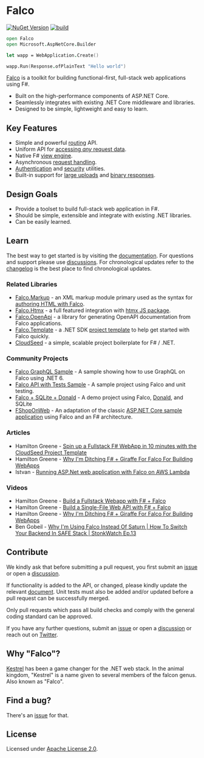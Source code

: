 # Falco

[![NuGet Version](https://img.shields.io/nuget/v/Falco.svg)](https://www.nuget.org/packages/Falco)
[![build](https://github.com/FalcoFramework/Falco/actions/workflows/build.yml/badge.svg)](https://github.com/FalcoFramework/Falco/actions/workflows/build.yml)

```fsharp
open Falco
open Microsoft.AspNetCore.Builder

let wapp = WebApplication.Create()

wapp.Run(Response.ofPlainText "Hello world")
```

[Falco](https://github.com/FalcoFramework/Falco) is a toolkit for building functional-first, full-stack web applications using F#.

- Built on the high-performance components of ASP.NET Core.
- Seamlessly integrates with existing .NET Core middleware and libraries.
- Designed to be simple, lightweight and easy to learn.

## Key Features

- Simple and powerful [routing](documentation/routing.md) API.
- Uniform API for [accessing _any_ request data](documentation/request.md).
- Native F# [view engine](documentation/markup.md).
- Asynchronous [request handling](documentation/response.md).
- [Authentication](documentation/authentication.md) and [security](documentation/cross-site-request-forgery.md) utilities.
- Built-in support for [large uploads](documentation/request.md#multipartform-data-binding) and [binary responses](documentation/response.md#content-disposition).


## Design Goals

- Provide a toolset to build full-stack web application in F#.
- Should be simple, extensible and integrate with existing .NET libraries.
- Can be easily learned.


## Learn

The best way to get started is by visiting the [documentation](https://falcoframework.com/docs). For questions and support please use [discussions](https://github.com/FalcoFramework/Falco/discussions). For chronological updates refer to the [changelog](CHANGELOG.md) is the best place to find chronological updates.

### Related Libraries

- [Falco.Markup](https://github.com/FalcoFramework/Falco.Markup) - an XML markup module primary used as the syntax for [authoring HTML with Falco](https://www.falcoframework.com/docs/markup.html).
- [Falco.Htmx](https://github.com/dpraimeyuu/Falco.Htmx) - a full featured integration with [htmx JS package](https://htmx.org/).
- [Falco.OpenApi](https://github.com/FalcoFramework/Falco.OpenApi) - a library for generating OpenAPI documentation from Falco applications.
- [Falco.Template](https://github.com/FalcoFramework/Falco.Template) - a .NET SDK [project template](https://learn.microsoft.com/en-us/dotnet/core/tools/custom-templates) to help get started with Falco quickly.
- [CloudSeed](https://cloudseed.xyz/) - a simple, scalable project boilerplate for F# / .NET.

### Community Projects

- [Falco GraphQL Sample](https://github.com/adelarsq/falco_graphql_sample) - A sample showing how to use GraphQL on Falco using .NET 6.
- [Falco API with Tests Sample](https://github.com/jasiozet/falco-api-with-tests-template) - A sample project using Falco and unit testing.
- [Falco + SQLite + Donald](https://github.com/galassie/FalcoSample) - A demo project using Falco, [Donald](https://github.com/pimbrouwers/Donald), and SQLite
- [FShopOnWeb](https://github.com/NitroDevs/FShopOnWeb) - An adaptation of the classic [ASP.NET Core sample application](https://github.com/dotnet-architecture/eShopOnWeb) using Falco and an F# architecture.

### Articles

- Hamilton Greene - [Spin up a Fullstack F# WebApp in 10 minutes with the CloudSeed Project Template](https://hamy.xyz/blog/2025-01_fsharp-webapp-10-minutes)
- Hamilton Greene - [Why I'm Ditching F# + Giraffe For Falco For Building WebApps](https://hamy.xyz/blog/2025-01_ditching-giraffe-for-falco)
- Istvan - [Running ASP.Net web application with Falco on AWS Lambda](https://dev.l1x.be/posts/2020/12/18/running-asp.net-web-application-with-falco-on-aws-lambda/)

### Videos

- Hamilton Greene - [Build a Fullstack Webapp with F# + Falco](https://www.youtube.com/watch?v=ELPdHdtEIY8)
- Hamilton Greene - [Build a Single-File Web API with F# + Falco](https://www.youtube.com/watch?v=SJCHBqrc3sE)
- Hamilton Greene - [Why I'm Ditching F# + Giraffe For Falco For Building WebApps](https://www.youtube.com/watch?v=tonPeWfu_WM)
- Ben Gobeil - [Why I'm Using Falco Instead Of Saturn | How To Switch Your Backend In SAFE Stack | StonkWatch Ep.13](https://youtu.be/DTy5gIUWvpo)


## Contribute

We kindly ask that before submitting a pull request, you first submit an [issue](https://github.com/FalcoFramework/Falco/issues) or open a [discussion](https://github.com/FalcoFramework/Falco/discussions).

If functionality is added to the API, or changed, please kindly update the relevant [document](/docs). Unit tests must also be added and/or updated before a pull request can be successfully merged.

Only pull requests which pass all build checks and comply with the general coding standard can be approved.

If you have any further questions, submit an [issue](https://github.com/FalcoFramework/Falco/issues) or open a [discussion](https://github.com/FalcoFramework/Falco/discussions) or reach out on [Twitter](https://twitter.com/falco_framework).


## Why "Falco"?

[Kestrel](https://docs.microsoft.com/en-us/aspnet/core/fundamentals/servers/kestrel) has been a game changer for the .NET web stack. In the animal kingdom, "Kestrel" is a name given to several members of the falcon genus. Also known as "Falco".


## Find a bug?

There's an [issue](https://github.com/FalcoFramework/Falco/issues) for that.


## License

Licensed under [Apache License 2.0](https://github.com/FalcoFramework/Falco/blob/master/LICENSE).
